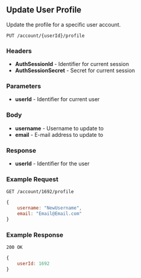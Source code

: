 ## Update User Profile
Update the profile for a specific user account.

`PUT /account/{userId}/profile`

### Headers
- **AuthSessionId** - Identifier for current session
- **AuthSessionSecret** - Secret for current session

### Parameters
- **userId** - Identifier for current user

### Body
- **username** - Username to update to
- **email** - E-mail address to update to

### Response
- **userId** - Identifier for the user

### Example Request
`GET /account/1692/profile`

```javascript
{
	username: "NewUsername",
	email: "Email@Email.com"
}
```

### Example Response
`200 OK`

```javascript
{
	userId: 1692
}
```
